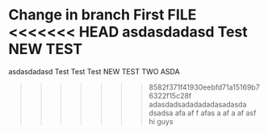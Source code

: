 Change in branch First FILE
<<<<<<< HEAD
asdasdadasd Test
NEW TEST
=======

asdasdadasd Test Test Test
NEW TEST TWO ASDA
>>>>>>> 8582f371f41930eebfd71a15169b76322f15c28f
adasdadsadadadadasadasda\
dsadsa
afa
af
f
afas
a
af
a
af
asf
hi guys

